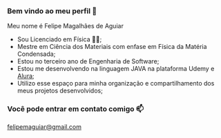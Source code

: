 ### Bem vindo ao meu perfil 👋

Meu nome é Felipe Magalhães de Aguiar

- Sou Licenciado em Física 👨‍🏫;
- Mestre em Ciência dos Materiais com enfase em Física da Matéria Condensada;
- Estou no terceiro ano de Engenharia de Software;
- Estou me desenvolvendo na linguagem JAVA na plataforma Udemy e [Alura](https://www.alura.com.br/);
- Utilizo esse espaço para minha organização e compartilhamento dos meus projetos desenvolvidos;

### Você pode entrar em contato comigo 📫

felipemaguiar@gmail.com

<!--
**felipemaguiar/felipemaguiar** is a ✨ _special_ ✨ repository because its `README.md` (this file) appears on your GitHub profile.

Here are some ideas to get you started:

- 🔭 I’m currently working on ...
- 🌱 I’m currently learning ...
- 👯 I’m looking to collaborate on ...
- 🤔 I’m looking for help with ...
- 💬 Ask me about ...
- 📫 How to reach me: ...
- 😄 Pronouns: ...
- ⚡ Fun fact: ...
-->
